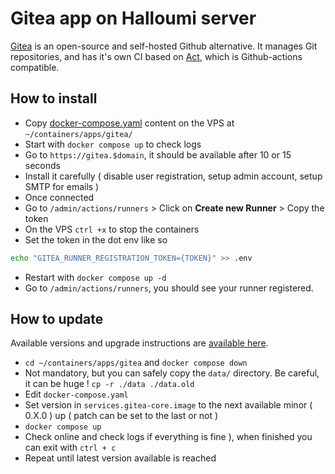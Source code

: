 # Gitea app on Halloumi server

[Gitea](https://about.gitea.com/) is an open-source and self-hosted Github alternative.
It manages Git repositories, and has it's own CI based on [Act](https://docs.gitea.com/usage/actions/act-runner), which is Github-actions compatible.

## How to install

- Copy [docker-compose.yaml](./docker-compose.yaml) content on the VPS at `~/containers/apps/gitea/`
- Start with `docker compose up` to check logs
- Go to `https://gitea.$domain`, it should be available after 10 or 15 seconds
- Install it carefully ( disable user registration, setup admin account, setup SMTP for emails )
- Once connected
- Go to `/admin/actions/runners` > Click on **Create new Runner** > Copy the token
- On the VPS `ctrl +x` to stop the containers
- Set the token in the dot env like so
```bash
echo "GITEA_RUNNER_REGISTRATION_TOKEN={TOKEN}" >> .env
```
- Restart with `docker compose up -d`
- Go to `/admin/actions/runners`, you should see your runner registered.

## How to update

Available versions and upgrade instructions are [available here](https://github.com/go-gitea/gitea/releases). 

- `cd ~/containers/apps/gitea` and `docker compose down`
- Not mandatory, but you can safely copy the `data/` directory. Be careful, it can be huge ! `cp -r ./data ./data.old`
- Edit `docker-compose.yaml`
- Set version in `services.gitea-core.image` to the next available minor ( 0.X.0 ) up ( patch can be set to the last or not )
- `docker compose up`
- Check online and check logs if everything is fine ), when finished you can exit with `ctrl + c`
- Repeat until latest version available is reached
